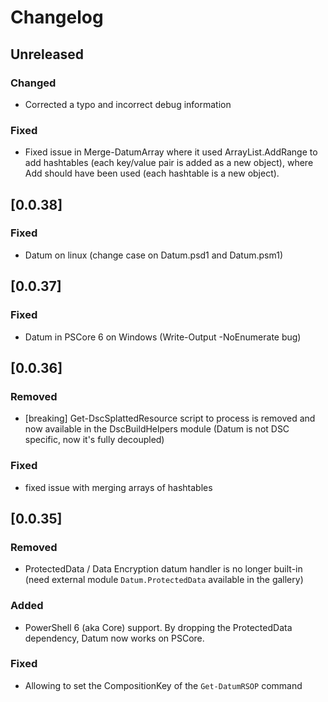 # Changelog

## Unreleased

### Changed

- Corrected a typo and incorrect debug information

### Fixed

- Fixed issue in Merge-DatumArray where it used ArrayList.AddRange to add hashtables (each key/value pair is added as a new object),
  where Add should have been used (each hashtable is a new object).

## [0.0.38]

### Fixed

- Datum on linux (change case on Datum.psd1 and Datum.psm1)

## [0.0.37]

### Fixed

- Datum in PSCore 6 on Windows (Write-Output -NoEnumerate bug)

## [0.0.36]

### Removed

- [breaking] Get-DscSplattedResource script to process is removed and now available in the DscBuildHelpers module (Datum is not DSC specific, now it's fully decoupled)

### Fixed

- fixed issue with merging arrays of hashtables

## [0.0.35]

### Removed

- ProtectedData / Data Encryption datum handler is no longer built-in (need external module `Datum.ProtectedData` available in the gallery)

### Added

- PowerShell 6 (aka Core) support. By dropping the ProtectedData dependency, Datum now works on PSCore.

### Fixed

- Allowing to set the CompositionKey of the `Get-DatumRSOP` command